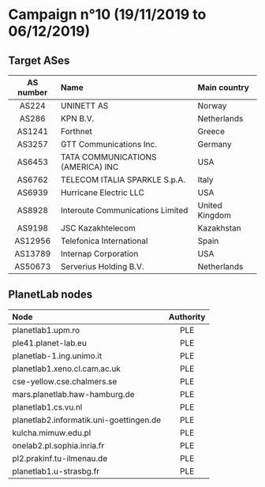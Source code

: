 # Campaign n°10 (19/11/2019 to 06/12/2019)

## Target ASes

|  AS number  |  Name                                  |  Main country  |
| :---------: | :------------------------------------- | :------------- |
| AS224       | UNINETT AS                             | Norway         |
| AS286       | KPN B.V.                               | Netherlands    |
| AS1241      | Forthnet                               | Greece         |
| AS3257      | GTT Communications Inc.                | Germany        |
| AS6453      | TATA COMMUNICATIONS (AMERICA) INC      | USA            |
| AS6762      | TELECOM ITALIA SPARKLE S.p.A.          | Italy          |
| AS6939      | Hurricane Electric LLC                 | USA            |
| AS8928      | Interoute Communications Limited       | United Kingdom |
| AS9198      | JSC Kazakhtelecom                      | Kazakhstan     |
| AS12956     | Telefonica International               | Spain          |
| AS13789     | Internap Corporation                   | USA            |
| AS50673     | Serverius Holding B.V.                 | Netherlands    |

## PlanetLab nodes

|  Node                                      |  Authority  |
| :----------------------------------------- | :---------: |
| planetlab1.upm.ro                          | PLE         |
| ple41.planet-lab.eu                        | PLE         |
| planetlab-1.ing.unimo.it                   | PLE         |
| planetlab1.xeno.cl.cam.ac.uk               | PLE         |
| cse-yellow.cse.chalmers.se                 | PLE         |
| mars.planetlab.haw-hamburg.de              | PLE         |
| planetlab1.cs.vu.nl                        | PLE         |
| planetlab2.informatik.uni-goettingen.de    | PLE         |
| kulcha.mimuw.edu.pl                        | PLE         |
| onelab2.pl.sophia.inria.fr                 | PLE         |
| pl2.prakinf.tu-ilmenau.de                  | PLE         |
| planetlab1.u-strasbg.fr                    | PLE         |
